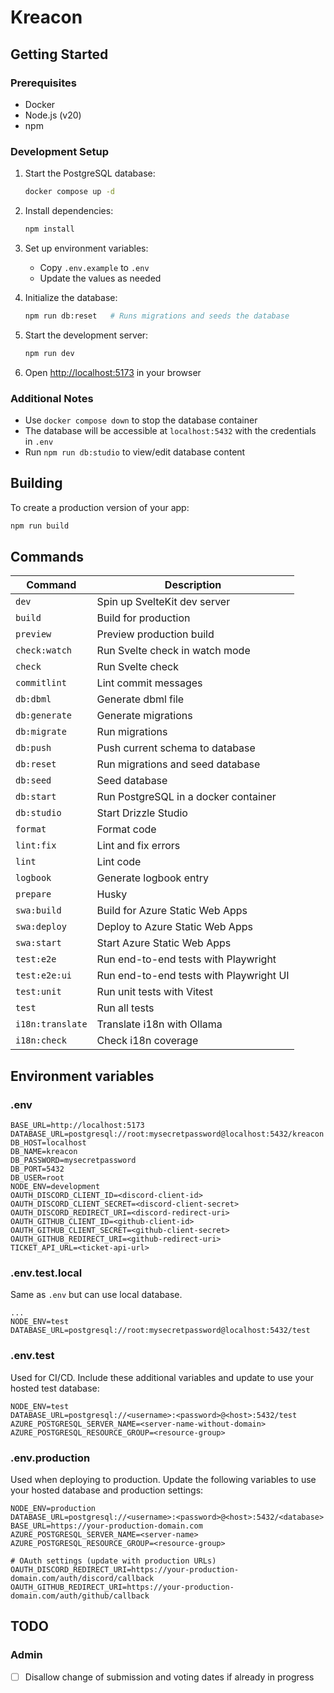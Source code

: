 # Kreacon

## Getting Started

### Prerequisites

- Docker
- Node.js (v20)
- npm

### Development Setup

1. Start the PostgreSQL database:

   ```bash
   docker compose up -d
   ```

2. Install dependencies:

   ```bash
   npm install
   ```

3. Set up environment variables:

   - Copy `.env.example` to `.env`
   - Update the values as needed

4. Initialize the database:

   ```bash
   npm run db:reset   # Runs migrations and seeds the database
   ```

5. Start the development server:

   ```bash
   npm run dev
   ```

6. Open [http://localhost:5173](http://localhost:5173) in your browser

### Additional Notes

- Use `docker compose down` to stop the database container
- The database will be accessible at `localhost:5432` with the credentials in `.env`
- Run `npm run db:studio` to view/edit database content

## Building

To create a production version of your app:

```bash
npm run build
```

## Commands

| Command          | Description                             |
| ---------------- | --------------------------------------- |
| `dev`            | Spin up SvelteKit dev server            |
| `build`          | Build for production                    |
| `preview`        | Preview production build                |
| `check:watch`    | Run Svelte check in watch mode          |
| `check`          | Run Svelte check                        |
| `commitlint`     | Lint commit messages                    |
| `db:dbml`        | Generate dbml file                      |
| `db:generate`    | Generate migrations                     |
| `db:migrate`     | Run migrations                          |
| `db:push`        | Push current schema to database         |
| `db:reset`       | Run migrations and seed database        |
| `db:seed`        | Seed database                           |
| `db:start`       | Run PostgreSQL in a docker container    |
| `db:studio`      | Start Drizzle Studio                    |
| `format`         | Format code                             |
| `lint:fix`       | Lint and fix errors                     |
| `lint`           | Lint code                               |
| `logbook`        | Generate logbook entry                  |
| `prepare`        | Husky                                   |
| `swa:build`      | Build for Azure Static Web Apps         |
| `swa:deploy`     | Deploy to Azure Static Web Apps         |
| `swa:start`      | Start Azure Static Web Apps             |
| `test:e2e`       | Run end-to-end tests with Playwright    |
| `test:e2e:ui`    | Run end-to-end tests with Playwright UI |
| `test:unit`      | Run unit tests with Vitest              |
| `test`           | Run all tests                           |
| `i18n:translate` | Translate i18n with Ollama              |
| `i18n:check`     | Check i18n coverage                     |

## Environment variables

### .env

```
BASE_URL=http://localhost:5173
DATABASE_URL=postgresql://root:mysecretpassword@localhost:5432/kreacon
DB_HOST=localhost
DB_NAME=kreacon
DB_PASSWORD=mysecretpassword
DB_PORT=5432
DB_USER=root
NODE_ENV=development
OAUTH_DISCORD_CLIENT_ID=<discord-client-id>
OAUTH_DISCORD_CLIENT_SECRET=<discord-client-secret>
OAUTH_DISCORD_REDIRECT_URI=<discord-redirect-uri>
OAUTH_GITHUB_CLIENT_ID=<github-client-id>
OAUTH_GITHUB_CLIENT_SECRET=<github-client-secret>
OAUTH_GITHUB_REDIRECT_URI=<github-redirect-uri>
TICKET_API_URL=<ticket-api-url>
```

### .env.test.local

Same as `.env` but can use local database.

```
...
NODE_ENV=test
DATABASE_URL=postgresql://root:mysecretpassword@localhost:5432/test
```

### .env.test

Used for CI/CD. Include these additional variables and update to use your hosted test database:

```
NODE_ENV=test
DATABASE_URL=postgresql://<username>:<password>@<host>:5432/test
AZURE_POSTGRESQL_SERVER_NAME=<server-name-without-domain>
AZURE_POSTGRESQL_RESOURCE_GROUP=<resource-group>
```

### .env.production

Used when deploying to production. Update the following variables to use your hosted database and production settings:

```
NODE_ENV=production
DATABASE_URL=postgresql://<username>:<password>@<host>:5432/<database>
BASE_URL=https://your-production-domain.com
AZURE_POSTGRESQL_SERVER_NAME=<server-name>
AZURE_POSTGRESQL_RESOURCE_GROUP=<resource-group>

# OAuth settings (update with production URLs)
OAUTH_DISCORD_REDIRECT_URI=https://your-production-domain.com/auth/discord/callback
OAUTH_GITHUB_REDIRECT_URI=https://your-production-domain.com/auth/github/callback
```

## TODO

### Admin

- [ ] Disallow change of submission and voting dates if already in progress
